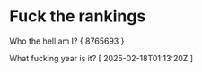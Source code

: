 # Fuck the rankings

Who the hell am I?
{ 8765693 }

What fucking year is it?
[ 2025-02-18T01:13:20Z ]
